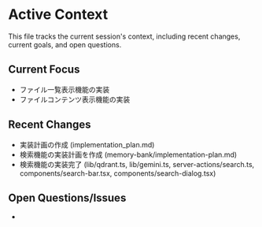 # Active Context

This file tracks the current session's context, including recent changes, current goals, and open questions.

## Current Focus

*   ファイル一覧表示機能の実装
*   ファイルコンテンツ表示機能の実装

## Recent Changes

*   実装計画の作成 (implementation_plan.md)
*   検索機能の実装計画を作成 (memory-bank/implementation-plan.md)
*   検索機能の実装完了 (lib/qdrant.ts, lib/gemini.ts, server-actions/search.ts, components/search-bar.tsx, components/search-dialog.tsx)


## Open Questions/Issues

*